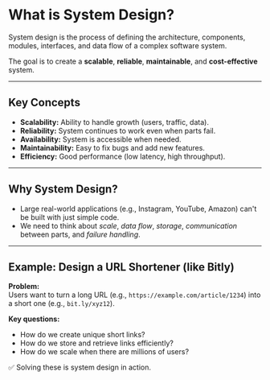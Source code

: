 # What is System Design?

System design is the process of defining the architecture, components, modules, interfaces, and data flow of a complex software system.

The goal is to create a **scalable**, **reliable**, **maintainable**, and **cost-effective** system.

---

## Key Concepts

- **Scalability:** Ability to handle growth (users, traffic, data).
- **Reliability:** System continues to work even when parts fail.
- **Availability:** System is accessible when needed.
- **Maintainability:** Easy to fix bugs and add new features.
- **Efficiency:** Good performance (low latency, high throughput).

---

## Why System Design?

- Large real-world applications (e.g., Instagram, YouTube, Amazon) can't be built with just simple code.
- We need to think about *scale*, *data flow*, *storage*, *communication* between parts, and *failure handling*.

---

## Example: Design a URL Shortener (like Bitly)

**Problem:**  
Users want to turn a long URL (e.g., `https://example.com/article/1234`) into a short one (e.g., `bit.ly/xyz12`).

**Key questions:**
- How do we create unique short links?
- How do we store and retrieve links efficiently?
- How do we scale when there are millions of users?

✅ Solving these is system design in action.
